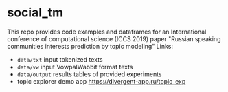 # social_tm
This repo provides code examples and dataframes for an International conference of computational science (ICCS 2019) paper "Russian speaking communities interests prediction by topic modeling"
Links:
* `data/txt` input tokenized texts
* `data/vw` input VowpalWabbit format texts
* `data/output` results tables of provided experiments
* topic explorer demo app https://divergent-app.ru/topic_exp

